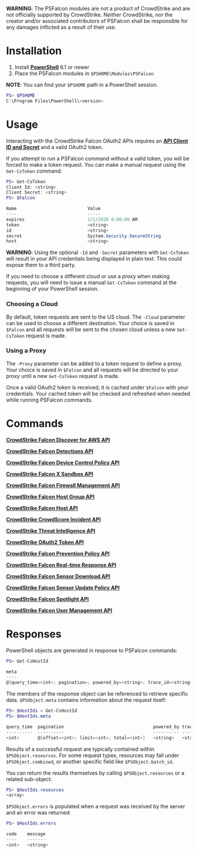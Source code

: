 **WARNING**: The PSFalcon modules are not a product of CrowdStrike and are not officially supported by
CrowdStrike. Neither CrowdStrike, nor the creator and/or associated contributors of PSFalcon shall be
responsible for any damages inflicted as a result of their use.

# Installation

1. Install **[PowerShell](https://github.com/PowerShell/PowerShell#Get-PowerShell)** 6.1 or newer
2. Place the PSFalcon modules in `$PSHOME\Modules\PSFalcon`

**NOTE**: You can find your `$PSHOME` path in a PowerShell session.

```powershell
PS> $PSHOME
C:\Program Files\PowerShell\<version>
```

# Usage

Interacting with the CrowdStrike Falcon OAuth2 APIs requires an **[API Client ID and Secret](https://falcon.crowdstrike.com/support/api-clients-and-keys)** and a valid
OAuth2 token.

If you attempt to run a PSFalcon command without a valid token, you will be forced to make a token
request. You can make a manual request using the `Get-CsToken` command:

```powershell
PS> Get-CsToken
Client Id: <string>
Client Secret: <string>
PS> $Falcon

Name                           Value
----                           -----
expires                        1/1/2020 8:00:00 AM
token                          <string>
id                             <string>
secret                         System.Security.SecureString
host                           <string>
```

**WARNING**: Using the optional `-Id` and `-Secret` parameters with `Get-CsToken` will result in your API
credentials being displayed in plain text. This could expose them to a third party.

If you need to choose a different cloud or use a proxy when making requests, you will need to issue a manual
`Get-CsToken` command at the beginning of your PowerShell session.

### Choosing a Cloud

By default, token requests are sent to the US cloud. The `-Cloud` parameter can be used to choose a different
destination. Your choice is saved in `$Falcon` and all requests will be sent to the chosen cloud unless a new
`Get-CsToken` request is made.

### Using a Proxy

The `-Proxy` parameter can be added to a token request to define a proxy. Your choice is saved in `$Falcon`
and all requests will be directed to your proxy until a new `Get-CsToken` request is made.

Once a valid OAuth2 token is received, it is cached under `$Falcon` with your credentials. Your cached
token will be checked and refreshed when needed while running PSFalcon commands.

# Commands

**[CrowdStrike Falcon Discover for AWS API](/cloud-connect-aws)**

**[CrowdStrike Falcon Detections API](/detects)**

**[CrowdStrike Falcon Device Control Policy API](/device-control-policies)**

**[CrowdStrike Falcon X Sandbox API](/falconx-sandbox)**

**[CrowdStrike Falcon Firewall Management API](/firewall-management)**

**[CrowdStrike Falcon Host Group API](/host-group)**

**[CrowdStrike Falcon Host API](/hosts)**

**[CrowdStrike CrowdScore Incident API](/incidents)**

**[CrowdStrike Threat Intelligence API](/intel)**

**[CrowdStrike OAuth2 Token API](/oauth2)**

**[CrowdStrike Falcon Prevention Policy API](/prevention-policies)**

**[CrowdStrike Falcon Real-time Response API](/real-time-response)**

**[CrowdStrike Falcon Sensor Download API](/sensor-download)**

**[CrowdStrike Falcon Sensor Update Policy API](/sensor-update-policies)**

**[CrowdStrike Falcon Spotlight API](/spotlight-vulnerabilities)**

**[CrowdStrike Falcon User Management API](/user-management)**

# Responses

PowerShell objects are generated in response to PSFalcon commands:

```powershell
PS> Get-CsHostId

meta                                                                        resources
----                                                                        ---------
@{query_time=<int>; pagination=; powered_by=<string>; trace_id=<string>}    @{...}
```

The members of the response object can be referenced to retrieve specific data. `$PSObject.meta`
contains information about the request itself:

```powershell
PS> $HostIds = Get-CsHostId
PS> $HostIds.meta

query_time  pagination                                  powered_by trace_id
----------  ----------                                  ---------- --------
<int>       @{offset=<int>; limit=<int>; total=<int>}   <string>   <string>
```

Results of a successful request are typically contained within `$PSObject.resources`. For some request
types, resources may fall under `$PSObject.combined`, or another specific field like `$PSObject.batch_id`.

You can return the results themselves by calling `$PSObject.resources` or a related sub-object:

```powershell
PS> $HostIds.resources
<array>
```

`$PSObject.errors` is populated when a request was received by the server and an error was returned:

```powershell
PS> $HostIds.errors

code    message
----    -------
<int>   <string>
```
